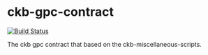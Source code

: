 # ckb-gpc-contract

[![Build Status](https://travis-ci.com/nervosnetwork/ckb-miscellaneous-scripts.svg?branch=master)](https://travis-ci.com/nervosnetwork/ckb-miscellaneous-scripts)

The ckb gpc contract that based on the ckb-miscellaneous-scripts.